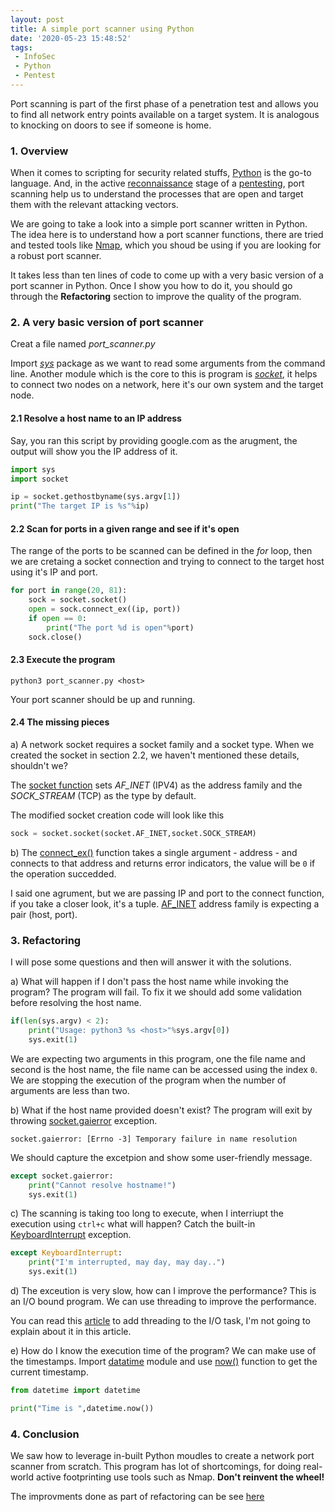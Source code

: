 ```yaml
---
layout: post
title: A simple port scanner using Python
date: '2020-05-23 15:48:52'
tags: 
 - InfoSec
 - Python
 - Pentest
---
```


Port scanning is part of the first phase of a penetration test and allows you to find all network entry points available on a target system. It is analogous to knocking on doors to see if someone is home.

### 1. Overview

When it comes to scripting for security related stuffs, [Python](https://www.python.org/) is the go-to language. And, in the active [reconnaissance](https://en.wikipedia.org/wiki/Footprinting) stage of a [pentesting](https://en.wikipedia.org/wiki/Penetration_test), port scanning help us to understand the processes that are open and target them with the relevant attacking vectors.

We are going to take a look into a simple port scanner written in Python. The idea here is to understand how a port scanner functions, there are tried and tested tools like [Nmap](https://nmap.org/), which you shoud be using if you are looking for a robust port scanner. 

It takes less than ten lines of code to come up with a very basic version of a port scanner in Python. Once I show you how to do it, you should go through the **Refactoring** section to improve the quality of the program.

### 2. A very basic version of port scanner

Creat a file named *port_scanner.py*

Import [*sys*](https://docs.python.org/3/library/sys.html) package as we want to read some arguments from the command line. Another module which is the core to this is program is [*socket*](https://docs.python.org/3/library/socket.html), it helps to connect two nodes on a network, here it's our own system and the target node.
 
#### 2.1 Resolve a host name to an IP address
Say, you ran this script by providing google.com as the arugment, the output will show you the IP address of it.
```python
import sys
import socket

ip = socket.gethostbyname(sys.argv[1])
print("The target IP is %s"%ip)
```

#### 2.2 Scan for ports in a given range and see if it's open
The range of the ports to be scanned can be defined in the *for* loop, then we are cretaing a socket connection and trying to connect to the target host using it's IP and port.

```python
for port in range(20, 81):
	sock = socket.socket()
	open = sock.connect_ex((ip, port))
	if open == 0:
	    print("The port %d is open"%port) 
	sock.close()
``` 
#### 2.3 Execute the program
```shell
python3 port_scanner.py <host>
```
Your port scanner should be up and running.
#### 2.4 The missing pieces
a)  A network socket requires a socket family and a socket type. When we created the socket in section 2.2, we haven't mentioned these details, shouldn't we?

The [socket function](https://docs.python.org/3/library/socket.html#socket.socket) sets *AF_INET* (IPV4) as the address family and the *SOCK_STREAM* (TCP) as the type by default.

The modified socket creation code will look like this
```python
sock = socket.socket(socket.AF_INET,socket.SOCK_STREAM)
```

b) The [connect_ex()](https://docs.python.org/3/library/socket.html#socket.socket.connect_ex) function takes a single argument - address - and connects to that address and returns error indicators, the value will be `0` if the operation succedded.

I said one agrument, but we are passing IP and port to the connect function, if you take a closer look, it's a tuple. [AF_INET](https://docs.python.org/3/library/socket.html#socket.AF_INET) address family is expecting a pair (host, port).

### 3. Refactoring
I will pose some questions and then will answer it with the solutions.

a) What will happen if I don't pass the host name while invoking the program?
The program will fail. To fix it we should add some validation before resolving the host name.
```python
if(len(sys.argv) < 2):
    print("Usage: python3 %s <host>"%sys.argv[0])
    sys.exit(1)
```
We are expecting two arguments in this program, one the file name and second is the host name, the file name can be accessed using the index `0`. We are stopping the execution of the program when the number of arguments are less than two.

b) What if the host name provided doesn't exist?
The program will exit by throwing [socket.gaierror](https://docs.python.org/3/library/socket.html#socket.gaierror) exception.
```
socket.gaierror: [Errno -3] Temporary failure in name resolution
```
We should capture the excetpion and show some user-friendly message.
```python
except socket.gaierror:
    print("Cannot resolve hostname!")
    sys.exit(1)
```
c) The scanning is taking too long to execute, when I interriupt the execution using `ctrl+c` what will happen?
Catch the built-in [KeyboardInterrupt](https://docs.python.org/3/library/exceptions.html) exception.
```python
except KeyboardInterrupt:
    print("I'm interrupted, may day, may day..")
    sys.exit(1)
```
d) The exceution is very slow, how can I improve the performance?
This is an I/O bound program. We can use threading to improve the performance.

You can read this [article](https://realpython.com/python-concurrency/) to add threading to the I/O task, I'm not going to explain about it in this article.

e) How do I know the execution time of the program?
We can make use of the timestamps. Import [datatime](https://docs.python.org/3/library/datetime.html) module and use [now()](https://docs.python.org/3/library/datetime.html#datetime.datetime.now) function to get the current timestamp.

```python
from datetime import datetime

print("Time is ",datetime.now())
```

### 4. Conclusion
We saw how to leverage in-built Python moudles to create a network port scanner from scratch. This program has lot of shortcomings, for doing real-world active footprinting use tools such as Nmap. **Don't reinvent the wheel!**

The improvments done as part of refactoring can be see [here](https://gist.github.com/pranavek/25f57ce24a2b2087772071f50b158b07) 



